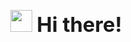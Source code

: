 ###  <div style="text-align:center"><h1><img src = "https://raw.githubusercontent.com/extremecodetv/extremecodetv/master/wave.gif" width="35" height="35" /> Hi there!</h1></div>
<!--
**ViveDrave/ViveDrave** is a ✨ _special_ ✨ repository because its `README.md` (this file) appears on your GitHub profile.

Here are some ideas to get you started:

- 🔭 I’m currently working on ...
- 🌱 I’m currently learning ...
- 👯 I’m looking to collaborate on ...
- 🤔 I’m looking for help with ...
- 💬 Ask me about ...
- 📫 How to reach me: ...
- 😄 Pronouns: ...
- ⚡ Fun fact: ...
-->
